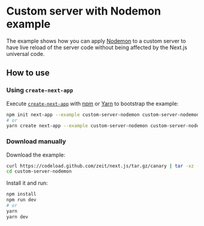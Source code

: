 # Custom server with Nodemon example

The example shows how you can apply [Nodemon](https://nodemon.io/) to a custom server to have live reload of the server code without being affected by the Next.js universal code.

## How to use

### Using `create-next-app`

Execute [`create-next-app`](https://github.com/zeit/next.js/tree/canary/packages/create-next-app) with [npm](https://docs.npmjs.com/cli/init) or [Yarn](https://yarnpkg.com/lang/en/docs/cli/create/) to bootstrap the example:

```bash
npm init next-app --example custom-server-nodemon custom-server-nodemon-app
# or
yarn create next-app --example custom-server-nodemon custom-server-nodemon-app
```

### Download manually

Download the example:

```bash
curl https://codeload.github.com/zeit/next.js/tar.gz/canary | tar -xz --strip=2 next.js-canary/examples/custom-server-nodemon
cd custom-server-nodemon
```

Install it and run:

```bash
npm install
npm run dev
# or
yarn
yarn dev
```
